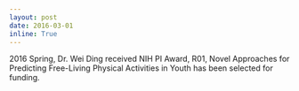 ```yaml
---
layout: post
date: 2016-03-01
inline: True
---
```

2016 Spring, Dr. Wei Ding received NIH PI Award, R01, Novel Approaches for Predicting Free-Living Physical Activities in Youth has been selected for funding.